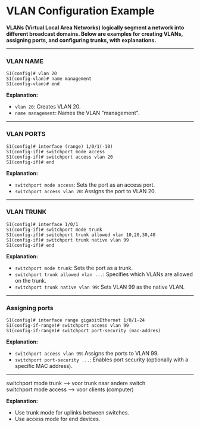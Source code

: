 # VLAN Configuration Example

**VLANs (Virtual Local Area Networks) logically segment a network into different broadcast domains. Below are examples for creating VLANs, assigning ports, and configuring trunks, with explanations.**

---

### VLAN NAME

```
S1(config)# vlan 20
S1(config-vlan)# name management
S1(config-vlan)# end
```
**Explanation:**
- `vlan 20`: Creates VLAN 20.
- `name management`: Names the VLAN "management".

---

### VLAN PORTS

```
S1(config)# interface (range) 1/0/1(-10)
S1(config-if)# switchport mode access
S1(config-if)# switchport access vlan 20
S1(config-if)# end
```
**Explanation:**
- `switchport mode access`: Sets the port as an access port.
- `switchport access vlan 20`: Assigns the port to VLAN 20.

---

### VLAN TRUNK

```
S1(config)# interface 1/0/1
S1(config-if)# switchport mode trunk
S1(config-if)# switchport trunk allowed vlan 10,20,30,40
S1(config-if)# switchport trunk native vlan 99
S1(config-if)# end
```
**Explanation:**
- `switchport mode trunk`: Sets the port as a trunk.
- `switchport trunk allowed vlan ...`: Specifies which VLANs are allowed on the trunk.
- `switchport trunk native vlan 99`: Sets VLAN 99 as the native VLAN.

---

### Assigning ports

```
S1(config)# interface range gigabitEthernet 1/0/1-24
S1(config-if-range)# switchport access vlan 99
S1(config-if-range)# switchport port-security (mac-addres)
```
**Explanation:**
- `switchport access vlan 99`: Assigns the ports to VLAN 99.
- `switchport port-security ...`: Enables port security (optionally with a specific MAC address).

---

switchport mode trunk --> voor trunk naar andere switch  
switchport mode access --> voor clients (computer)

**Explanation:**  
- Use trunk mode for uplinks between switches.  
- Use access mode for end devices.
